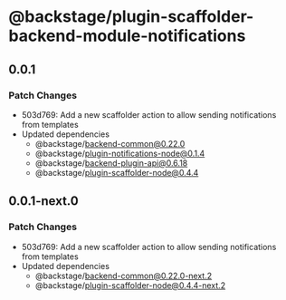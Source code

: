 # @backstage/plugin-scaffolder-backend-module-notifications

## 0.0.1

### Patch Changes

- 503d769: Add a new scaffolder action to allow sending notifications from templates
- Updated dependencies
  - @backstage/backend-common@0.22.0
  - @backstage/plugin-notifications-node@0.1.4
  - @backstage/backend-plugin-api@0.6.18
  - @backstage/plugin-scaffolder-node@0.4.4

## 0.0.1-next.0

### Patch Changes

- 503d769: Add a new scaffolder action to allow sending notifications from templates
- Updated dependencies
  - @backstage/backend-common@0.22.0-next.2
  - @backstage/plugin-scaffolder-node@0.4.4-next.2

